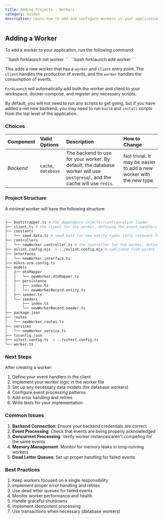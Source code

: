```yaml
---
title: Adding Projects - Workers
category: Guides
description: Learn how to add and configure workers in your application.
---
```


## Adding a Worker

To add a worker to your application, run the following command:

<CodeTabs type="instantiate">
  <Tab title="init">
    ```bash
    forklaunch init worker
    ```
  </Tab>
  <Tab title="add">
    ```bash
    forklaunch add worker
    ```
  </Tab>
</CodeTabs>

This adds a new worker that has a `worker` and `client` entry point. The `client` handles the production of events, and the `worker` handles the consumption of events.

`ForkLaunch` will automatically add both the worker and client to your workspace, docker-compose, and register any necessary scripts.

By default, you will not need to run any scripts to get going, but if you have added a net new backend, you may need to run `build` and `install` scripts from the top level of the application.

### Choices

| Component | Valid Options       | Description                                                                                                                | How to Change                                                        |
| :-------- | :------------------ | :------------------------------------------------------------------------------------------------------------------------- | :------------------------------------------------------------------- |
| _Backend_ | `cache`, `database` | The backend to use for your worker. By default, the database worker will use `postgresql`, and the cache will use `redis`. | Not trivial. It may be easier to add a new worker with the new type. |

### Project Structure

A minimal worker will have the following structure:

```bash
.
├── bootstrapper.ts # the dependency injector/configuration loader
├── client.ts # the client for the worker, defining the event handlers
├── constants
│   └── seed.data.ts # seed data for new entity types (only relevant for database workers)
├── controllers
│   └── newWorker.controller.ts # the controller for the worker, defining the API handlers
├── eslint.config.mjs -> ../eslint.config.mjs # symlinked from parent for consistency
├── interfaces
│   └── newWorker.interface.ts
├── mikro-orm.config.ts
├── models
│   ├── dtoMapper
│   │   └── newWorker.dtoMapper.ts
│   ├── persistence
│   │   ├── index.ts
│   │   └── newWorkerRecord.entity.ts
│   ├── seeder.ts
│   └── seeders
│       ├── index.ts
│       └── newWorkerRecord.seeder.ts
├── package.json
├── routes
│   └── newWorker.routes.ts
├── services
│   └── newWorker.service.ts
├── tsconfig.json
├── vitest.config.ts -> ../vitest.config.ts
└── worker.ts
```

### Next Steps

After creating a worker:
1. Define your event handlers in the client
2. Implement your worker logic in the worker file
3. Set up any necessary data models (for database workers)
4. Configure event processing patterns
5. Add error handling and retries
6. Write tests for your implementation

### Common Issues

1. **Backend Connection**: Ensure your backend credentials are correct
2. **Event Processing**: Check that events are being properly acknowledged
3. **Concurrent Processing**: Verify worker instances aren't competing for the same events
4. **Memory Management**: Monitor for memory leaks in long-running workers
5. **Dead Letter Queues**: Set up proper handling for failed events

### Best Practices

1. Keep workers focused on a single responsibility
2. Implement proper error handling and retries
3. Use dead letter queues for failed events
4. Monitor worker performance and health
5. Handle graceful shutdowns
6. Implement idempotent processing
7. Use transactions when necessary (database workers)
